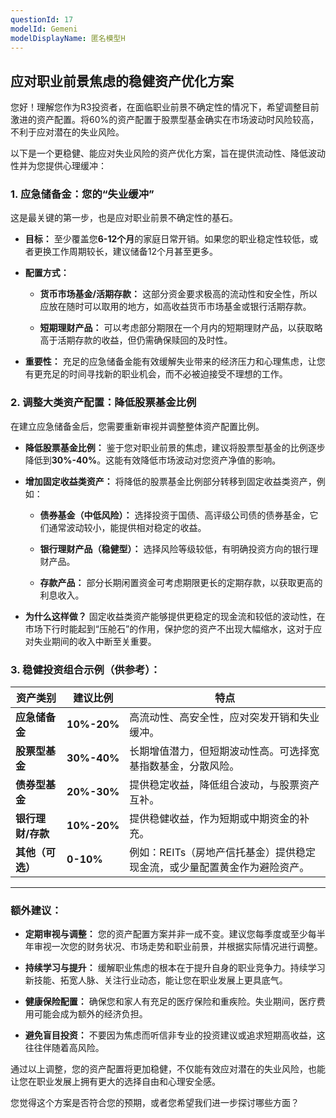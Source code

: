 ```yaml
---
questionId: 17
modelId: Gemeni
modelDisplayName: 匿名模型H
---
```


## 应对职业前景焦虑的稳健资产优化方案

您好！理解您作为R3投资者，在面临职业前景不确定性的情况下，希望调整目前激进的资产配置。将60%的资产配置于股票型基金确实在市场波动时风险较高，不利于应对潜在的失业风险。

以下是一个更稳健、能应对失业风险的资产优化方案，旨在提供流动性、降低波动性并为您提供心理缓冲：

### 1. 应急储备金：您的“失业缓冲”

这是最关键的第一步，也是应对职业前景不确定性的基石。

- **目标：** 至少覆盖您**6-12个月**的家庭日常开销。如果您的职业稳定性较低，或者更换工作周期较长，建议储备12个月甚至更多。
    
- **配置方式：**
    
    - **货币市场基金/活期存款：** 这部分资金要求极高的流动性和安全性，所以应放在随时可以取用的地方，如高收益货币市场基金或银行活期存款。
        
    - **短期理财产品：** 可以考虑部分期限在一个月内的短期理财产品，以获取略高于活期存款的收益，但仍需确保赎回的及时性。
        
- **重要性：** 充足的应急储备金能有效缓解失业带来的经济压力和心理焦虑，让您有更充足的时间寻找新的职业机会，而不必被迫接受不理想的工作。
    

### 2. 调整大类资产配置：降低股票基金比例

在建立应急储备金后，您需要重新审视并调整整体资产配置比例。

- **降低股票基金比例：** 鉴于您对职业前景的焦虑，建议将股票型基金的比例逐步降低到**30%-40%**。这能有效降低市场波动对您资产净值的影响。
    
- **增加固定收益类资产：** 将降低的股票基金比例部分转移到固定收益类资产，例如：
    
    - **债券基金（中低风险）：** 选择投资于国债、高评级公司债的债券基金，它们通常波动较小，能提供相对稳定的收益。
        
    - **银行理财产品（稳健型）：** 选择风险等级较低，有明确投资方向的银行理财产品。
        
    - **存款产品：** 部分长期闲置资金可考虑期限更长的定期存款，以获取更高的利息收入。
        
- **为什么这样做？** 固定收益类资产能够提供更稳定的现金流和较低的波动性，在市场下行时能起到“压舱石”的作用，保护您的资产不出现大幅缩水，这对于应对失业期间的收入中断至关重要。
    

### 3. 稳健投资组合示例（供参考）：

|资产类别|建议比例|特点|
|---|---|---|
|**应急储备金**|**10%-20%**|高流动性、高安全性，应对突发开销和失业缓冲。|
|**股票型基金**|**30%-40%**|长期增值潜力，但短期波动性高。可选择宽基指数基金，分散风险。|
|**债券型基金**|**20%-30%**|提供稳定收益，降低组合波动，与股票资产互补。|
|**银行理财/存款**|**10%-20%**|提供稳健收益，作为短期或中期资金的补充。|
|**其他（可选）**|**0-10%**|例如：REITs（房地产信托基金）提供稳定现金流，或少量配置黄金作为避险资产。|

---

### 额外建议：

- **定期审视与调整：** 您的资产配置方案并非一成不变。建议您每季度或至少每半年审视一次您的财务状况、市场走势和职业前景，并根据实际情况进行调整。
    
- **持续学习与提升：** 缓解职业焦虑的根本在于提升自身的职业竞争力。持续学习新技能、拓宽人脉、关注行业动态，能让您在职业发展上更具底气。
    
- **健康保险配置：** 确保您和家人有充足的医疗保险和重疾险。失业期间，医疗费用可能会成为额外的经济负担。
    
- **避免盲目投资：** 不要因为焦虑而听信非专业的投资建议或追求短期高收益，这往往伴随着高风险。
    

通过以上调整，您的资产配置将更加稳健，不仅能有效应对潜在的失业风险，也能让您在职业发展上拥有更大的选择自由和心理安全感。

您觉得这个方案是否符合您的预期，或者您希望我们进一步探讨哪些方面？